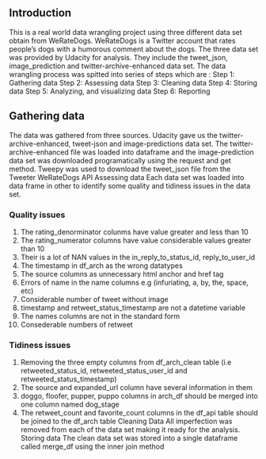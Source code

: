 ## Introduction
This is a real world data wrangling project using three different data set obtain from WeRateDogs.
WeRateDogs is a Twitter account that rates people’s dogs with a humorous comment about the dogs.
The three data set was provided by Udacity for analysis. They include the tweet_json, image_prediction and twitter-archive-enhanced data set. The data wrangling process was spitted into series
of steps which are :
Step 1: Gathering data
Step 2: Assessing data
Step 3: Cleaning data
Step 4: Storing data
Step 5: Analyzing, and visualizing data
Step 6: Reporting

## Gathering data
The data was gathered from three sources. Udacity gave us the twitter-archive-enhanced, tweet-json
and image-predictions data set. The twitter-archive-enhanced file was loaded into dataframe and the
image-prediction data set was downloaded programatically using the request and get method.
Tweepy was used to download the tweet_json file from the Tweeter WeRateDogs API
Assessing data
Each data set was loaded into data frame in other to identify some quality and tidiness issues in the
data set.
### Quality issues
1. The rating_denorminator colunms have value greater and less than 10
2. The rating_numerator columns have value considerable values greater than 10
3. Their is a lot of NAN values in the in_reply_to_status_id, reply_to_user_id
4. The timestamp in df_arch as the wrong datatypes
5. The source columns as unnecessary html anchor and href tag
6. Errors of name in the name columns e.g (infuriating, a, by, the, space, etc)
7. Considerable number of tweet without image
8. timestamp and retweet_status_timestamp are not a datetime variable
9. The names columns are not in the standard form
10. Consederable numbers of retweet
### Tidiness issues
1. Removing the three empty columns from df_arch_clean table (i.e retweeted_status_id,
retweeted_status_user_id and retweeted_status_timestamp)
2. The source and expanded_url column have several information in them
3. doggo, floofer, pupper, puppo columns in arch_df should be merged into one column named
dog_stage
4. The retweet_count and favorite_count columns in the df_api table should be joined to the df_arch
table
Cleaning Data
All imperfection was removed from each of the data set making it ready for the analysis.
Storing data
The clean data set was stored into a single dataframe called merge_df using the inner join method